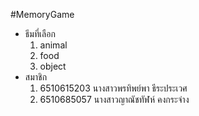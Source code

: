#MemoryGame
* ธีมที่เลือก
  1. animal
  2. food
  3. object
* สมาชิก
  1. 6510615203 นางสาวพรทิพย์พา ธีระประเวศ
  2. 6510685057 นางสาวญาณัชทัฬห์ คงกระจ่าง
